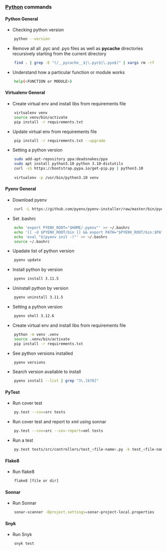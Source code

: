 ### [Python](https://www.python.org/) commands

#### Python General
- Checking python version
````bash
    python --version
````
- Remove all all .pyc and .pyo files as well as __pycache__ directories recursively starting from the current directory
````bash
    find . | grep -E "(/__pycache__$|\.pyc$|\.pyo$)" | xargs rm -rf
````
- Understand how a particular function or module works
````bash
    help(<FUNCTION or MODULE>)
````

#### Virtualenv General
- Create virtual env and install libs from requirements file
````bash
    virtualenv venv
    source venv/bin/activate
    pip install -r requirements.txt
````
- Update virtual env from requirements file
````bash
    pip install -r requirements.txt --upgrade
````
- Setting a python version
````bash
    sudo add-apt-repository ppa:deadsnakes/ppa
    sudo apt install python3.10 python 3.10-distutils
    curl -sS https://bootstrap.pypa.io/get-pip.py | python3.10
    
    virtualenv -p /usr/bin/python3.10 venv
````

#### Pyenv General
- Download pyenv
````bash
    curl -L https://github.com/pyenv/pyenv-installer/raw/master/bin/pyenv-installer | bash
````
- Set .bashrc
````bash
    echo 'export PYENV_ROOT="$HOME/.pyenv"' >> ~/.bashrc
    echo '[[ -d $PYENV_ROOT/bin ]] && export PATH="$PYENV_ROOT/bin:$PATH"' >> ~/.bashrc
    echo 'eval "$(pyenv init -)"' >> ~/.bashrc
    source ~/.bashrc
````
- Upadate list of python version
````bash
    pyenv update
````
- Install python by version
````bash
    pyenv install 3.11.5
````
- Uninstall python by version
````bash
    pyenv uninstall 3.11.5
````
- Setting a python version
````bash
    pyenv shell 3.12.6
````
- Create virtual env and install libs from requirements file
````bash
    python -m venv .venv
    source .venv/bin/activate
    pip install -r requirements.txt
````
- See python versions installed
````bash
    pyenv versions
````
- Search version available to install
````bash
    pyenv install --list | grep "3\.[678]"
````

#### PyTest
- Run cover test
````bash
    py.test --cov=src tests
````
- Run cover test and report to xml using sonnar
````bash
    py.test --cov=src --cov-report=xml tests
````
- Run a test
````bash
    py.test tests/src/controllers/test_<file-name>.py -k test_<file-name>
````

#### Flake8
- Run flake8
````bash
    flake8 [file or dir]
````

#### Sonnar
- Run Sonnar
````bash
    sonar-scanner -Dproject.settings=sonar-project-local.properties
````

#### Snyk
- Run Snyk
````bash
    snyk test
````
